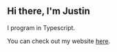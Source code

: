 ## Hi there, I'm Justin

I program in Typescript.

You can check out my website [here](https://jtsshieh.ga/).

